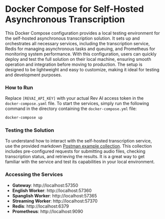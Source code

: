 # Docker Compose for Self-Hosted Asynchronous Transcription

This Docker Compose configuration provides a local testing environment for the self-hosted asynchronous transcription solution. It sets up and orchestrates all necessary services, including the transcription service, Redis for managing asynchronous tasks and queuing, and Prometheus for monitoring system performance. With this configuration, users can quickly deploy and test the full solution on their local machine, ensuring smooth operation and integration before moving to production. The setup is designed to be lightweight and easy to customize, making it ideal for testing and development purposes.

### How to Run

Replace `[REVAI_API_KEY]` with your actual Rev AI access token in the `docker-compose.yaml` file.
To start the services, simply run the following command in the directory containing the `docker-compose.yml` file:

```bash
docker-compose up
```
 
### Testing the Solution

To understand how to interact with the self-hosted transcription service, use the provided 
markdown [Postman example collection](/onprem-api/local-environment/postman). This collection includes pre-configured requests for submitting audio files, checking transcription status, and retrieving the results. It is a great way to get familiar with the service and test its capabilities in your local environment.

### Accessing the Services

- **Gateway**: http://localhost:57350
- **English Worker**: http://localhost:57360
- **Spanglish Worker**: http://localhost:57365
- **Streaming Worker**: http://localhost:57370
- **Redis**: http://localhost:6379
- **Prometheus**: http://localhost:9090
